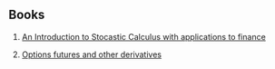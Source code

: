 ## Books

1. [An Introduction to Stocastic Calculus with applications to finance](https://people.emich.edu/ocalin/Teaching_files/D18N.pdf)

2. [Options futures and other derivatives]()
